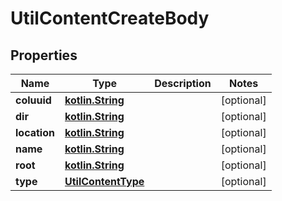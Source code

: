 # UtilContentCreateBody

## Properties
Name | Type | Description | Notes
------------ | ------------- | ------------- | -------------
**coluuid** | [**kotlin.String**](.md) |  |  [optional]
**dir** | [**kotlin.String**](.md) |  |  [optional]
**location** | [**kotlin.String**](.md) |  |  [optional]
**name** | [**kotlin.String**](.md) |  |  [optional]
**root** | [**kotlin.String**](.md) |  |  [optional]
**type** | [**UtilContentType**](UtilContentType.md) |  |  [optional]
